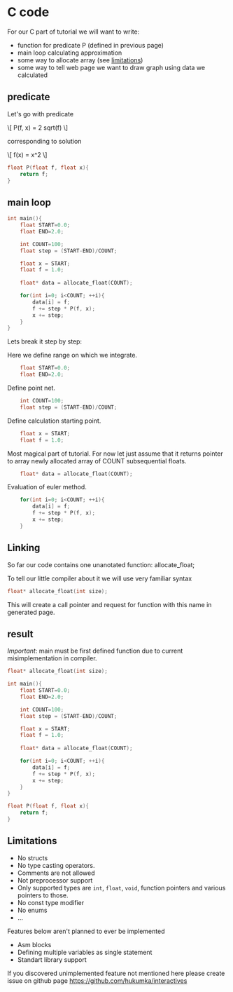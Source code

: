 # C code

For our C part of tutorial we will want to write:
* function for predicate P (defined in previous page)
* main loop calculating approximation
* some way to allocate array (see [limitations](#limitations))
* some way to tell web page we want to draw graph using data we calculated

## predicate

Let's go with predicate

\\[
    P(f, x) = 2 sqrt(f)
\\]

corresponding to solution

\\[
    f(x) = x^2
\\]


```C
float P(float f, float x){
    return f;
}
```

## main loop

```C
int main(){
    float START=0.0;
    float END=2.0; 

    int COUNT=100;
    float step = (START-END)/COUNT;

    float x = START;
    float f = 1.0;
    
    float* data = allocate_float(COUNT);

    for(int i=0; i<COUNT; ++i){
        data[i] = f;
        f += step * P(f, x);
        x += step;
    }
}
```

Lets break it step by step:

Here we define range on which we integrate.
```C
    float START=0.0;
    float END=2.0; 
```


Define point net.
```C
    int COUNT=100;
    float step = (START-END)/COUNT;
```

Define calculation starting point.
```C
    float x = START;
    float f = 1.0;
```

Most magical part of tutorial. For now let just assume that it returns pointer to
array newly allocated array of COUNT subsequential floats.
```C
    float* data = allocate_float(COUNT);
```

Evaluation of euler method.
```C
    for(int i=0; i<COUNT; ++i){
        data[i] = f;
        f += step * P(f, x);
        x += step;
    }
```

## Linking

So far our code contains one unanotated function: allocate\_float;

To tell our little compiler about it we will use very familiar syntax

```C
float* allocate_float(int size);
```

This will create a call pointer and request for function with this name in generated page.

## result

*Important*: main must be first defined function due to current misimplementation in compiler. 

```C
float* allocate_float(int size);

int main(){
    float START=0.0;
    float END=2.0; 

    int COUNT=100;
    float step = (START-END)/COUNT;

    float x = START;
    float f = 1.0;
    
    float* data = allocate_float(COUNT);

    for(int i=0; i<COUNT; ++i){
        data[i] = f;
        f += step * P(f, x);
        x += step;
    }
}

float P(float f, float x){
    return f;
}
```

## Limitations

* No structs
* No type casting operators.
* Comments are not allowed
* Not preprocessor support
* Only supported types are ```int```, ```float```, ```void```, function pointers and various pointers to those.
* No const type modifier
* No enums
* ...


Features below aren't planned to ever be implemented
* Asm blocks
* Defining multiple variables as single statement
* Standart library support


If you discovered unimplemented feature not mentioned here please create issue on github page <https://github.com/hukumka/interactives>
